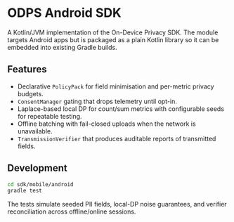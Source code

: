 # ODPS Android SDK

A Kotlin/JVM implementation of the On-Device Privacy SDK. The module targets Android apps but is packaged as a plain Kotlin
library so it can be embedded into existing Gradle builds.

## Features

- Declarative `PolicyPack` for field minimisation and per-metric privacy budgets.
- `ConsentManager` gating that drops telemetry until opt-in.
- Laplace-based local DP for count/sum metrics with configurable seeds for repeatable testing.
- Offline batching with fail-closed uploads when the network is unavailable.
- `TransmissionVerifier` that produces auditable reports of transmitted fields.

## Development

```bash
cd sdk/mobile/android
gradle test
```

The tests simulate seeded PII fields, local-DP noise guarantees, and verifier reconciliation across offline/online sessions.
